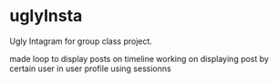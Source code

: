 # uglyInsta
Ugly Intagram for group class project.

made loop to display posts on timeline
working on displaying post by certain user in user profile using sessionns